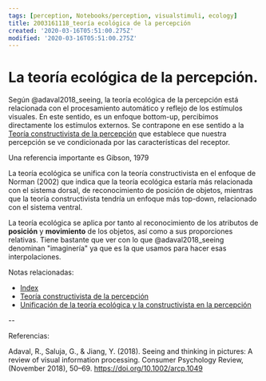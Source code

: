 ```yaml
---
tags: [perception, Notebooks/perception, visualstimuli, ecology]
title: 2003161118_teoría ecológica de la percepción
created: '2020-03-16T05:51:00.275Z'
modified: '2020-03-16T05:51:00.275Z'
---
```


# La teoría ecológica de la percepción.

Según @adaval2018_seeing, la teoría ecológica de la percepción está relacionada con el procesamiento automático y reflejo de los estímulos visuales. En este sentido, es un enfoque bottom-up, percibimos directamente los estímulos externos. Se contrapone en ese sentido a la [Teoría constructivista de la percepción](2003161101_teoria_constructivista_percepcion.md) que establece que nuestra percepción se ve condicionada por las características del receptor.

Una referencia importante es Gibson, 1979

La teoría ecológica se unifica con la teoría constructivista en el enfoque de Norman (2002) que indica que la teoría ecológica estaría más relacionada con el sistema dorsal, de reconocimiento de posición de objetos, mientras que la teoría constructivista tendría un enfoque más top-down, relacionado con el sistema ventral.

La teoría ecológica se aplica por tanto al reconocimiento de los atributos de **posición** y **movimiento** de los objetos, así como a sus proporciones relativas. Tiene bastante que ver con lo que @adaval2018_seeing denominan "imaginería" ya que es la que usamos para hacer esas interpolaciones. 


Notas relacionadas:


- [Index](_2003101705_index.md)
- [Teoría constructivista de la percepción](2003161101_teoria_constructivista_percepcion.md)
- [Unificación de la teoría ecológica y la constructivista en la percepción](2003161131_unificacion_percepcion_ecologia_construccion.md)

--

Referencias:

Adaval, R., Saluja, G., & Jiang, Y. (2018). Seeing and thinking in pictures: A review of visual information processing. Consumer Psychology Review, (November 2018), 50–69. https://doi.org/10.1002/arcp.1049
